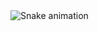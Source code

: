 <img src="https://raw.githubusercontent.com/MD-BAAZIL/MD-BAAZIL/output/snake.svg" alt="Snake animation" />
